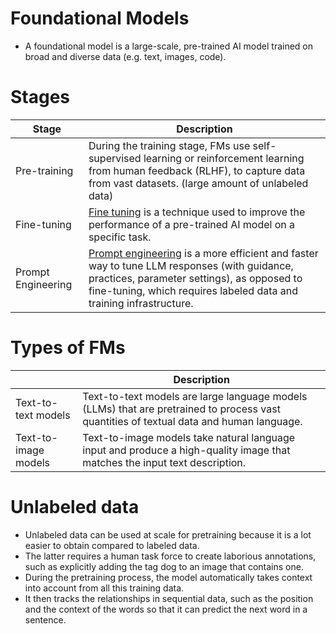 # Foundational Models
- A foundational model is a large-scale, pre-trained AI model trained on broad and diverse data (e.g. text, images, code).

# Stages

| Stage              | Description                                                                                                                                                                                                                                       |
|--------------------|---------------------------------------------------------------------------------------------------------------------------------------------------------------------------------------------------------------------------------------------------|
| Pre-training       | During the training stage, FMs use self-supervised learning or reinforcement learning from human feedback (RLHF), to capture data from vast datasets. (large amount of unlabeled data)                                                            |                                                                                      |
| Fine-tuning        | [Fine tuning](FineTuning.md) is a technique used to improve the performance of a pre-trained AI model on a specific task.                                                                                                                         |                                                                                      |
| Prompt Engineering | [Prompt engineering](../Prompt-Engineering/Readme.md) is a more efficient and faster way to tune LLM responses (with guidance, practices, parameter settings), as opposed to fine-tuning, which requires labeled data and training infrastructure. |

# Types of FMs

|                      | Description                                                                                                                             |
|----------------------|-----------------------------------------------------------------------------------------------------------------------------------------|
| Text-to-text models  | Text-to-text models are large language models (LLMs) that are pretrained to process vast quantities of textual data and human language. |
| Text-to-image models | Text-to-image models take natural language input and produce a high-quality image that matches the input text description.              |

# Unlabeled data
- Unlabeled data can be used at scale for pretraining because it is a lot easier to obtain compared to labeled data. 
- The latter requires a human task force to create laborious annotations, such as explicitly adding the tag dog to an image that contains one. 
- During the pretraining process, the model automatically takes context into account from all this training data.
- It then tracks the relationships in sequential data, such as the position and the context of the words so that it can predict the next word in a sentence.